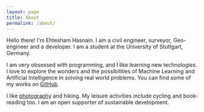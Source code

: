 ```yaml
---
layout: page
title: About
permalink: /about/
---
```


Hello there! I'm Ehtesham Hasnain. I am a civil engineer, surveyor, Geo-engineer and a developer. I am a student at the University of Stuttgart, Germany.

I am very obsessed with programming, and I like learning new technologies. I love to explore the wonders and the possibilities of Machine Learning and Artificial Intelligence in solving real world problems. You can find some of my works on [GitHub](https://github.com/ehasnain).

I like [photography](https://www.instagram.com/ehteshamhasnain) and hiking. My leisure activities include cycling and book-reading too. I am an open supporter of sustainable development.